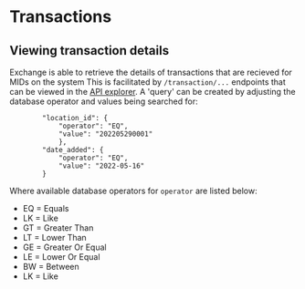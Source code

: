 # Transactions

## Viewing transaction details

Exchange is able to retrieve the details of transactions that are recieved for MIDs on the system
This is facilitated by `/transaction/...` endpoints that can be viewed in the [API explorer](../api?type=post&path=/v1/apis). 
A 'query' can be created by adjusting the database operator and values being searched for:
```
        "location_id": {
            "operator": "EQ",
            "value": "202205290001"
            },
        "date_added": {
            "operator": "EQ",
            "value": "2022-05-16"
        }
```
Where available database operators for `operator` are listed below:

- EQ = Equals
- LK = Like 
- GT = Greater Than 
- LT = Lower Than 
- GE = Greater Or Equal
- LE = Lower Or Equal
- BW = Between
- LK = Like
